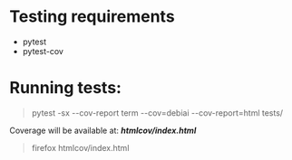 # Testing requirements

- pytest
- pytest-cov

# Running tests:

> pytest -sx --cov-report term --cov=debiai --cov-report=html tests/

Coverage will be available at: **_htmlcov/index.html_**

> firefox htmlcov/index.html
